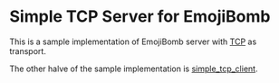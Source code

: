 # Simple TCP Server for EmojiBomb

This is a sample implementation of EmojiBomb server with [TCP](https://tools.ietf.org/html/rfc793) as transport.

The other halve of the sample implementation is [simple_tcp_client](../simple_tcp_client).

